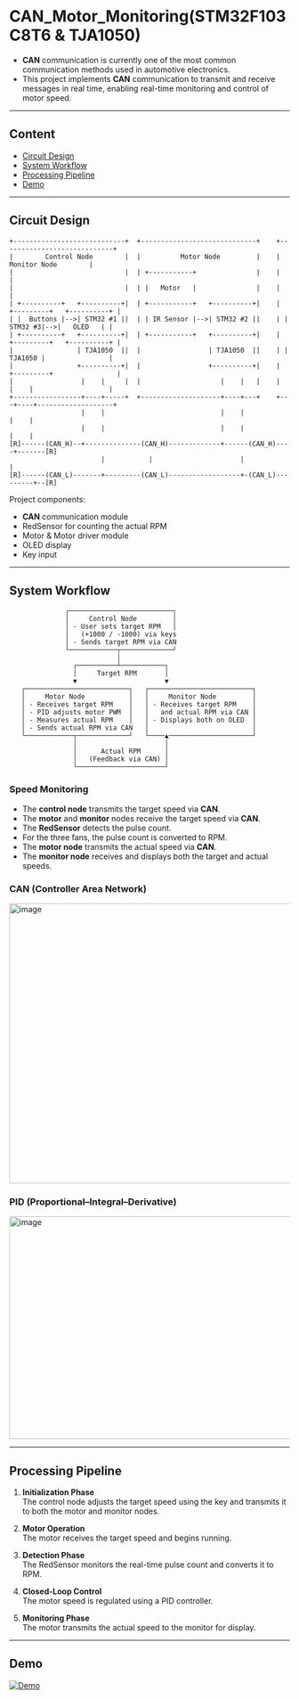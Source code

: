 # CAN_Motor_Monitoring(STM32F103C8T6 & TJA1050)
- **CAN** communication is currently one of the most common communication methods used in automotive electronics.  
- This project implements **CAN** communication to transmit and receive messages in real time, enabling real-time monitoring and control of motor speed.

---

## Content
- [Circuit Design](#sensor-and-circuit-design)
- [System Workflow](#system-workflow)
- [Processing Pipeline](#processing-pipeline)
- [Demo](#demo)
  
---

## Circuit Design

```
+----------------------------+  +-----------------------------+    +----------------------------+
|        Control Node        |  |          Motor Node         |    |        Monitor Node        |                       
|                            |  | +-----------+               |    |                            |
|                            |  | |   Motor   |               |    |                            |
| +----------+   +----------+|  | +-----------+   +----------+|    | +---------+   +----------+ |
| |  Buttons |-->| STM32 #1 ||  | | IR Sensor |-->| STM32 #2 ||    | | STM32 #3|-->|   OLED   | |
| +----------+   +----------+|  | +-----------+   +----------+|    | +---------+   +----------+ |
|                | TJA1050  ||  |                 | TJA1050  ||    | | TJA1050 |                |
|                +----------+|  |                 +----------+|    | +---------+                |
|                 |    |     |  |                    |    |   |    |   |    |                   |
+-----------------+----+-----+  +--------------------+----+---+    +---+----+-------------------+
                  |    |                             |    |            |    |
                  |    |                             |    |            |    |
[R]------(CAN_H)--+--------------(CAN_H)-------------+------(CAN_H)----+-------[R]
                       |           |                      |                 |
[R]------(CAN_L)-------+---------(CAN_L)------------------+-(CAN_L)---------+--[R]
```

Project components:
- **CAN** communication module  
- RedSensor for counting the actual RPM  
- Motor & Motor driver module
- OLED display  
- Key input  

---

## System Workflow

```
              ┌──────────────────────────┐
              │     Control Node         │
              │ - User sets target RPM   │
              │   (+1000 / -1000) via keys
              │ - Sends target RPM via CAN
              └────────────┬─────────────┘
                           │
                ┌──────────┴───────────┐
                │     Target RPM       │
                ▼                      ▼
   ┌──────────────────────────┐   ┌──────────────────────────┐
   │     Motor Node           │   │     Monitor Node         │
   │ - Receives target RPM    │   │ - Receives target RPM    │
   │ - PID adjusts motor PWM  │   │   and actual RPM via CAN │
   │ - Measures actual RPM    │   │ - Displays both on OLED  │
   │ - Sends actual RPM via CAN   │                          │
   └────────────┬─────────────┘   └────▲─────────────────────┘
                │                      │
                │      Actual RPM      │
                │   (Feedback via CAN) │
                └──────────────────────┘
```

### Speed Monitoring
- The **control node** transmits the target speed via **CAN**.  
- The **motor** and **monitor** nodes receive the target speed via **CAN**.  
- The **RedSensor** detects the pulse count.  
- For the three fans, the pulse count is converted to RPM.  
- The **motor node** transmits the actual speed via **CAN**.  
- The **monitor node** receives and displays both the target and actual speeds.

### CAN (Controller Area Network)
<img width="721" height="503" alt="image" src="https://github.com/user-attachments/assets/b0a43499-bd05-42b8-a6ec-11e13a77c5d7" />

### PID (Proportional–Integral–Derivative)
<img width="600" height="400" alt="image" src="https://github.com/user-attachments/assets/f2104576-5ba6-4886-9b86-deb1f6a0e455" />

---

## Processing Pipeline

1. **Initialization Phase**  
   The control node adjusts the target speed using the key and transmits it to both the motor and monitor nodes.

2. **Motor Operation**  
   The motor receives the target speed and begins running.

3. **Detection Phase**  
   The RedSensor monitors the real-time pulse count and converts it to RPM.

4. **Closed-Loop Control**  
   The motor speed is regulated using a PID controller.

5. **Monitoring Phase**  
   The motor transmits the actual speed to the monitor for display.
---

## Demo
[![Demo](https://img.youtube.com/vi/LiPS_F5W8KQ/hqdefault.jpg)](https://youtube.com/shorts/LiPS_F5W8KQ?si=GE4byRCfGZH5ECCj)
